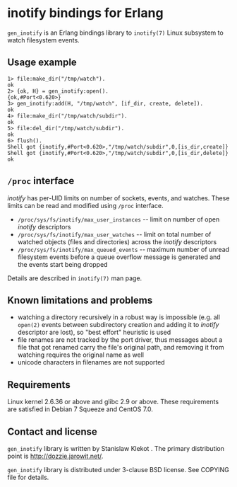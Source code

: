inotify bindings for Erlang
===========================

`gen_inotify` is an Erlang bindings library to `inotify(7)` Linux subsystem to
watch filesystem events.

Usage example
-------------

    1> file:make_dir("/tmp/watch").
    ok
    2> {ok, H} = gen_inotify:open().
    {ok,#Port<0.620>}
    3> gen_inotify:add(H, "/tmp/watch", [if_dir, create, delete]).
    ok
    4> file:make_dir("/tmp/watch/subdir").
    ok
    5> file:del_dir("/tmp/watch/subdir").
    ok
    6> flush().
    Shell got {inotify,#Port<0.620>,"/tmp/watch/subdir",0,[is_dir,create]}
    Shell got {inotify,#Port<0.620>,"/tmp/watch/subdir",0,[is_dir,delete]}
    ok

`/proc` interface
-----------------

*inotify* has per-UID limits on number of sockets, events, and watches. These
limits can be read and modified using `/proc` interface.

* `/proc/sys/fs/inotify/max_user_instances` -- limit on number of open
  *inotify* descriptors
* `/proc/sys/fs/inotify/max_user_watches` -- limit on total number of watched
  objects (files and directories) across the *inotify* descriptors
* `/proc/sys/fs/inotify/max_queued_events` -- maximum number of unread
  filesystem events before a queue overflow message is generated and the
  events start being dropped

Details are described in `inotify(7)` man page.

Known limitations and problems
------------------------------

* watching a directory recursively in a robust way is impossible (e.g. all
  `open(2)` events between subdirectory creation and adding it to *inotify*
  descriptor are lost), so "best effort" heuristic is used
* file renames are not tracked by the port driver, thus messages about a file
  that got renamed carry the file's original path, and removing it from
  watching requires the original name as well
* unicode characters in filenames are not supported

Requirements
------------

Linux kernel 2.6.36 or above and glibc 2.9 or above. These requirements are
satisfied in Debian 7 Squeeze and CentOS 7.0.

Contact and license
-------------------

`gen_inotify` library is written by Stanislaw Klekot <dozzie at jarowit.net>.
The primary distribution point is <http://dozzie.jarowit.net/>.

`gen_inotify` library is distributed under 3-clause BSD license. See COPYING
file for details.
